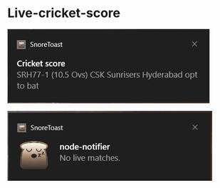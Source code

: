 # Live-cricket-score

![Demo of live cricket score when match is live](https://github.com/ragpanv/Live-cricket-score/blob/main/screenshots/one.png.jpg?raw=true)

![Demo of live cricket score when match there is no live match](https://github.com/ragpanv/Live-cricket-score/blob/main/screenshots/two.png.jpg?raw=true)
